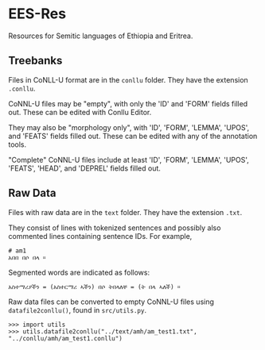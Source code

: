 # EES-Res
Resources for Semitic languages of Ethiopia and Eritrea.

## Treebanks

Files in CoNLL-U format are in the `conllu` folder. They have the extension `.conllu`.

CoNNL-U files may be "empty", with only the 'ID' and 'FORM' fields filled out.
These can be edited with Conllu Editor.

They may also be "morphology only", with 'ID', 'FORM', 'LEMMA', 'UPOS', and 'FEATS' fields filled out.
These can be edited with any of the annotation tools.

"Complete" CoNNL-U files include at least 'ID', 'FORM', 'LEMMA', 'UPOS', 'FEATS', 'HEAD', and 'DEPREL' fields filled out.

## Raw Data

Files with raw data are in the `text` folder. They have the extension `.txt`.

They consist of lines with tokenized sentences and possibly also commented lines containing sentence IDs. For example,

	# am1
	አበበ በሶ በላ ።
	
Segmented words are indicated as follows:

	አስተማሪያችን = (አስተርማሪ ኣችን) በሶ ትበላለቸ = (ት በላ ኣለች) ።
	
Raw data files can be converted to empty CoNNL-U files using `datafile2conllu()`, found in `src/utils.py`.

	>>> import utils
	>>> utils.datafile2conllu("../text/amh/am_test1.txt", "../conllu/amh/am_test1.conllu")